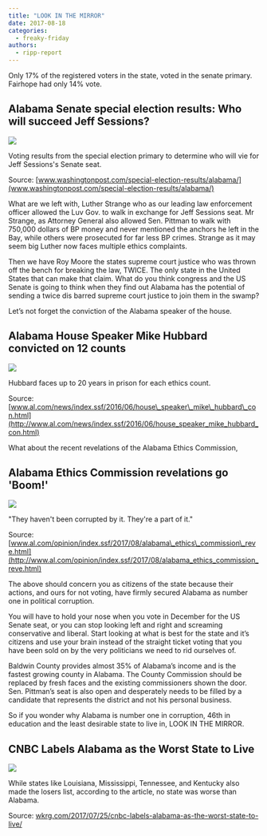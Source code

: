 ```yaml
---
title: "LOOK IN THE MIRROR"
date: 2017-08-18
categories: 
  - freaky-friday
authors: 
  - ripp-report
---
```


Only 17% of the registered voters in the state, voted in the senate primary. Fairhope had only 14% vote.

## Alabama Senate special election results: Who will succeed Jeff Sessions?

![](https://cdn.rippreport.com/wp-content/uploads/2017/08/twp-social-share.png&w=1484&op=resize&opt=1&filter=antialias&t=20170517)

Voting results from the special election primary to determine who will vie for Jeff Sessions's Senate seat.

Source: [www.washingtonpost.com/special-election-results/alabama/](www.washingtonpost.com/special-election-results/alabama/)

What are we left with, Luther Strange who as our leading law enforcement officer allowed the Luv Gov. to walk in exchange for Jeff Sessions seat. Mr Strange, as Attorney General also allowed Sen. Pittman to walk with 750,000 dollars of BP money and never mentioned the anchors he left in the Bay, while others were prosecuted for far less BP crimes. Strange as it may seem big Luther now faces multiple ethics complaints.

Then we have Roy Moore the states supreme court justice who was thrown off the bench for breaking the law, TWICE. The only state in the United States that can make that claim. What do you think congress and the US Senate is going to think when they find out Alabama has the potential of sending a twice dis barred supreme court justice to join them in the swamp?

Let’s not forget the conviction of the Alabama speaker of the house.

## Alabama House Speaker Mike Hubbard convicted on 12 counts

![](https://cdn.rippreport.com/wp-content/uploads/2017/08/20551661-large.jpg)

Hubbard faces up to 20 years in prison for each ethics count.

Source: [www.al.com/news/index.ssf/2016/06/house\_speaker\_mike\_hubbard\_con.html](http://www.al.com/news/index.ssf/2016/06/house_speaker_mike_hubbard_con.html)

What about the recent revelations of the Alabama Ethics Commission,

## Alabama Ethics Commission revelations go 'Boom!'

![](https://cdn.rippreport.com/wp-content/uploads/2017/08/23176718-standard.jpg)

"They haven't been corrupted by it. They're a part of it."

Source: [www.al.com/opinion/index.ssf/2017/08/alabama\_ethics\_commission\_reve.html](http://www.al.com/opinion/index.ssf/2017/08/alabama_ethics_commission_reve.html)

The above should concern you as citizens of the state because their actions, and ours for not voting, have firmly secured Alabama as number one in political corruption.

You will have to hold your nose when you vote in December for the US Senate seat, or you can stop looking left and right and screaming conservative and liberal. Start looking at what is best for the state and it’s citizens and use your brain instead of the straight ticket voting that you have been sold on by the very politicians we need to rid ourselves of.

Baldwin County provides almost 35% of Alabama’s income and is the fastest growing county in Alabama. The County Commission should be replaced by fresh faces and the existing commissioners shown the door. Sen. Pittman’s seat is also open and desperately needs to be filled by a candidate that represents the district and not his personal business.

So if you wonder why Alabama is number one in corruption, 46th in education and the least desirable state to live in, LOOK IN THE MIRROR.

## CNBC Labels Alabama as the Worst State to Live

![](https://cdn.rippreport.com/wp-content/uploads/2017/08/img_0771.jpg?w=1200)

While states like Louisiana, Mississippi, Tennessee, and Kentucky also made the losers list, according to the article, no state was worse than Alabama.

Source: [wkrg.com/2017/07/25/cnbc-labels-alabama-as-the-worst-state-to-live/](http://wkrg.com/cnbc-labels-alabama-as-the-worst-state-to-live/)

